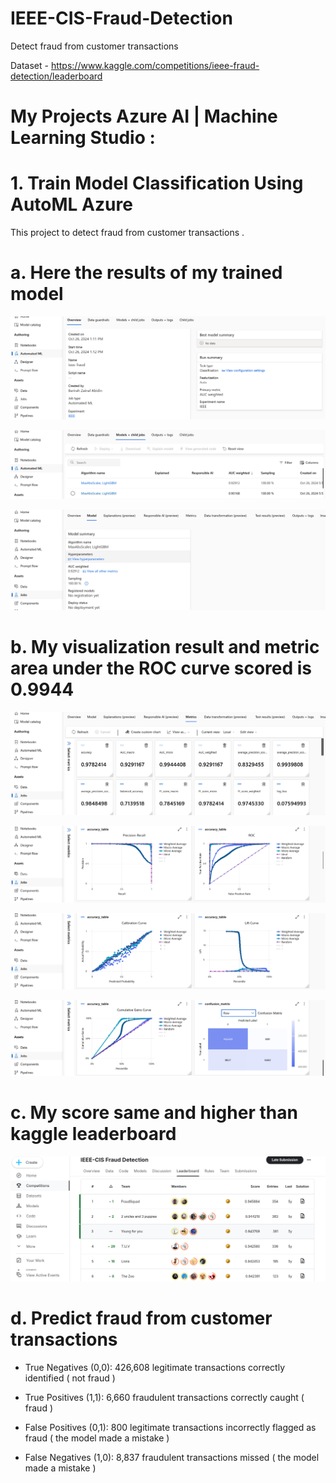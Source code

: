 # IEEE-CIS-Fraud-Detection
Detect fraud from customer transactions


Dataset - https://www.kaggle.com/competitions/ieee-fraud-detection/leaderboard


# My Projects Azure AI | Machine Learning Studio :


# 1. Train Model Classification Using AutoML Azure
   
This project to detect fraud from customer transactions .



# a. Here the results of my trained model


![photo](https://github.com/barirahzainalabidin/IEEE-CIS-Fraud-Detection/blob/main/img/Screenshot%202024-10-26%2021.39.13.png)


![photo](https://github.com/barirahzainalabidin/IEEE-CIS-Fraud-Detection/blob/main/img/Screenshot%202024-10-26%2021.40.50.png)


![photo](https://github.com/barirahzainalabidin/IEEE-CIS-Fraud-Detection/blob/main/img/Screenshot%202024-10-26%2021.41.12.png)



# b. My visualization result and metric area under the ROC curve scored is 0.9944


![photo](https://github.com/barirahzainalabidin/IEEE-CIS-Fraud-Detection/blob/main/img/Screenshot%202024-10-26%2021.42.12.png)


![photo](https://github.com/barirahzainalabidin/IEEE-CIS-Fraud-Detection/blob/main/img/Screenshot%202024-10-26%2021.42.51.png)


![photo](https://github.com/barirahzainalabidin/IEEE-CIS-Fraud-Detection/blob/main/img/Screenshot%202024-10-26%2021.43.06.png)


![photo](https://github.com/barirahzainalabidin/IEEE-CIS-Fraud-Detection/blob/main/img/Screenshot%202024-10-26%2021.43.24.png)



# c. My score same and higher than kaggle leaderboard 


![photo](https://github.com/barirahzainalabidin/IEEE-CIS-Fraud-Detection/blob/main/img/Screenshot%202024-10-26%2021.42.28.png)



# d. Predict fraud from customer transactions


- True Negatives (0,0): 426,608 legitimate transactions correctly identified ( not fraud )

- True Positives (1,1): 6,660 fraudulent transactions correctly caught ( fraud )

- False Positives (0,1): 800 legitimate transactions incorrectly flagged as fraud ( the model made a mistake )

- False Negatives (1,0): 8,837 fraudulent transactions missed ( the model made a mistake )



